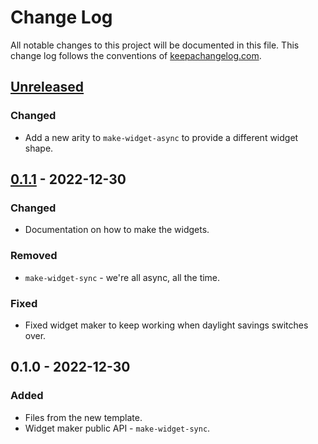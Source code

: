# Change Log
All notable changes to this project will be documented in this file. This change log follows the conventions of [keepachangelog.com](http://keepachangelog.com/).

## [Unreleased]
### Changed
- Add a new arity to `make-widget-async` to provide a different widget shape.

## [0.1.1] - 2022-12-30
### Changed
- Documentation on how to make the widgets.

### Removed
- `make-widget-sync` - we're all async, all the time.

### Fixed
- Fixed widget maker to keep working when daylight savings switches over.

## 0.1.0 - 2022-12-30
### Added
- Files from the new template.
- Widget maker public API - `make-widget-sync`.

[Unreleased]: https://source-host.site/your-name/net.clojars.macielti/common-clj/compare/0.1.1...HEAD
[0.1.1]: https://source-host.site/your-name/net.clojars.macielti/common-clj/compare/0.1.0...0.1.1
